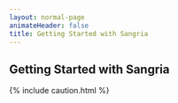```yaml
---
layout: normal-page
animateHeader: false
title: Getting Started with Sangria
---
```


## Getting Started with Sangria

{% include caution.html %}